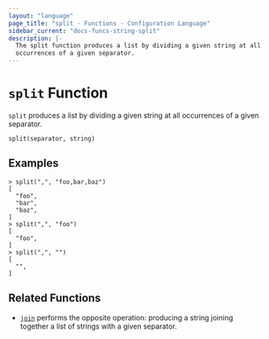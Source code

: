 ```yaml
---
layout: "language"
page_title: "split - Functions - Configuration Language"
sidebar_current: "docs-funcs-string-split"
description: |-
  The split function produces a list by dividing a given string at all
  occurrences of a given separator.
---
```


# `split` Function

`split` produces a list by dividing a given string at all occurrences of a
given separator.

```hcl
split(separator, string)
```

## Examples

```
> split(",", "foo,bar,baz")
[
  "foo",
  "bar",
  "baz",
]
> split(",", "foo")
[
  "foo",
]
> split(",", "")
[
  "",
]
```

## Related Functions

- [`join`](./join.html) performs the opposite operation: producing a string
  joining together a list of strings with a given separator.
